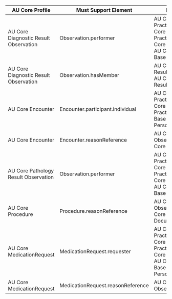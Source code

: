 |AU Core Profile |Must Support Element|Reference|
---|---|---
|AU Core Diagnostic Result Observation|Observation.performer|AU Core Practitioner, AU Core PractitionerRole, AU Core Organization, AU Core Patient, AU Base RelatedPerson|
|AU Core Diagnostic Result Observation|Observation.hasMember|AU Core Diagnostic Result Observation, AU Core Pathology Result Observation|
|AU Core Encounter|Encounter.participant.individual|AU Core Practitioner, AU Core PractitionerRole, AU Base Related Person|
|AU Core Encounter|Encounter.reasonReference|AU Core Condition, Observation, AU Core Procedure|
|AU Core Pathology Result Observation|Observation.performer|AU Core Practitioner, AU Core PractitionerRole, AU Core Organization, AU Core Patient, AU Base RelatedPerson|
|AU Core Procedure|Procedure.reasonReference|AU Core Condition, Observation, AU Core Procedure, DocumentReference|
|AU Core MedicationRequest|MedicationRequest.requester|AU Core Practitioner, AU Core PractitionerRole, AU Core Organization, AU Core Patient, AU Base Related Person|
|AU Core MedicationRequest|MedicationRequest.reasonReference|AU Core Condition, Observation|